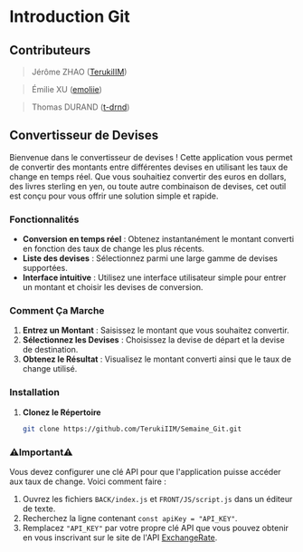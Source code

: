 # Introduction Git

## Contributeurs

> Jérôme ZHAO ([TerukiIIM](https://github.com/TerukiIIM))

> Émilie XU ([emoliie](https://github.com/emoliie))

> Thomas DURAND ([t-drnd](https://github.com/t-drnd))

## Convertisseur de Devises

Bienvenue dans le convertisseur de devises ! Cette application vous permet de convertir des montants entre différentes devises en utilisant les taux de change en temps réel. Que vous souhaitiez convertir des euros en dollars, des livres sterling en yen, ou toute autre combinaison de devises, cet outil est conçu pour vous offrir une solution simple et rapide.

### Fonctionnalités

- **Conversion en temps réel** : Obtenez instantanément le montant converti en fonction des taux de change les plus récents.
- **Liste des devises** : Sélectionnez parmi une large gamme de devises supportées.
- **Interface intuitive** : Utilisez une interface utilisateur simple pour entrer un montant et choisir les devises de conversion.

### Comment Ça Marche

1. **Entrez un Montant** : Saisissez le montant que vous souhaitez convertir.
2. **Sélectionnez les Devises** : Choisissez la devise de départ et la devise de destination.
3. **Obtenez le Résultat** : Visualisez le montant converti ainsi que le taux de change utilisé.

### Installation

1. **Clonez le Répertoire**

   ```bash
   git clone https://github.com/TerukiIIM/Semaine_Git.git

### ⚠️Important⚠️
Vous devez configurer une clé API pour que l'application puisse accéder aux taux de change. Voici comment faire :

1. Ouvrez les fichiers `BACK/index.js` et `FRONT/JS/script.js` dans un éditeur de texte.
2. Recherchez la ligne contenant `const apiKey = "API_KEY"`.
3. Remplacez `"API_KEY"` par votre propre clé API que vous pouvez obtenir en vous inscrivant sur le site de l'API [ExchangeRate](https://www.exchangerate-api.com).